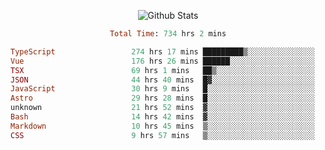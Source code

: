 <!DOCTYPE html>
<body>
<div align="center">
  
  ![Github Stats](https://github-readme-stats.vercel.app/api?username=verycrunchy&show_icons=true&theme=radical)

<!--START_SECTION:waka-->

```ruby
Total Time: 734 hrs 2 mins

TypeScript                 274 hrs 17 mins █████████▒░░░░░░░░░░░░░░░   37.38 %
Vue                        176 hrs 26 mins ██████░░░░░░░░░░░░░░░░░░░   24.04 %
TSX                        69 hrs 1 mins   ██▒░░░░░░░░░░░░░░░░░░░░░░   09.40 %
JSON                       44 hrs 40 mins  █▓░░░░░░░░░░░░░░░░░░░░░░░   06.09 %
JavaScript                 30 hrs 9 mins   █░░░░░░░░░░░░░░░░░░░░░░░░   04.11 %
Astro                      29 hrs 28 mins  █░░░░░░░░░░░░░░░░░░░░░░░░   04.02 %
unknown                    21 hrs 52 mins  ▓░░░░░░░░░░░░░░░░░░░░░░░░   02.98 %
Bash                       14 hrs 42 mins  ▓░░░░░░░░░░░░░░░░░░░░░░░░   02.00 %
Markdown                   10 hrs 45 mins  ▒░░░░░░░░░░░░░░░░░░░░░░░░   01.47 %
CSS                        9 hrs 57 mins   ▒░░░░░░░░░░░░░░░░░░░░░░░░   01.36 %
```

<!--END_SECTION:waka-->
</div>
</body>
</html>

